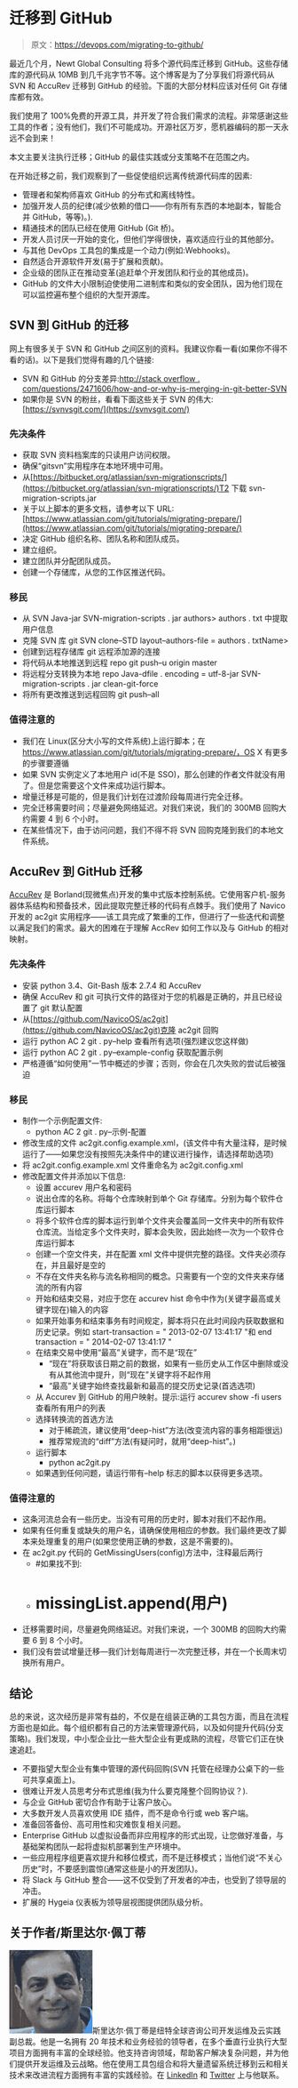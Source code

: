 # 迁移到 GitHub

> 原文：<https://devops.com/migrating-to-github/>

最近几个月，Newt Global Consulting 将多个源代码库迁移到 GitHub。这些存储库的源代码从 10MB 到几千兆字节不等。这个博客是为了分享我们将源代码从 SVN 和 AccuRev 迁移到 GitHub 的经验。下面的大部分材料应该对任何 Git 存储库都有效。

我们使用了 100%免费的开源工具，并开发了符合我们需求的流程。非常感谢这些工具的作者；没有他们，我们不可能成功。开源社区万岁，愿机器编码的那一天永远不会到来！

本文主要关注执行迁移；GitHub 的最佳实践或分支策略不在范围之内。

在开始迁移之前，我们观察到了一些促使组织远离传统源代码库的因素:

*   管理者和架构师喜欢 GitHub 的分布式和离线特性。
*   加强开发人员的纪律(减少依赖的借口——你有所有东西的本地副本，智能合并 GitHub，等等)。).
*   精通技术的团队已经在使用 GitHub (Git 桥)。
*   开发人员讨厌一开始的变化，但他们学得很快，喜欢适应行业的其他部分。
*   与其他 DevOps 工具包的集成是一个动力(例如:Webhooks)。
*   自然适合开源软件开发(易于扩展和贡献)。
*   企业级的团队正在推动变革(追赶单个开发团队和行业的其他成员)。
*   GitHub 的文件大小限制迫使使用二进制库和类似的安全团队，因为他们现在可以监控遍布整个组织的大型开源库。

## SVN 到 GitHub 的迁移

网上有很多关于 SVN 和 GitHub 之间区别的资料。我建议你看一看(如果你不得不看的话)。以下是我们觉得有趣的几个链接:

*   SVN 和 GitHub 的分支差异:[http://stack overflow . com/questions/2471606/how-and-or-why-is-merging-in-git-better-SVN](https://stackoverflow.com/questions/2471606/how-and-or-why-is-merging-in-git-better-thanin-)
*   如果你是 SVN 的粉丝，看看下面这些关于 SVN 的伟大:[https://svnvsgit.com/](https://svnvsgit.com/)

### 先决条件

*   获取 SVN 资料档案库的只读用户访问权限。
*   确保“gitsvn”实用程序在本地环境中可用。
*   从[https://bitbucket.org/atlassian/svn-migrationscripts/](https://bitbucket.org/atlassian/svn-migrationscripts/)T2 下载 svn-migration-scripts.jar
*   关于以上脚本的更多文档，请参考以下 URL:[https://www.atlassian.com/git/tutorials/migrating-prepare/](https://www.atlassian.com/git/tutorials/migrating-prepare/)
*   决定 GitHub 组织名称、团队名称和团队成员。
*   建立组织。
*   建立团队并分配团队成员。
*   创建一个存储库，从您的工作区推送代码。

### 移民

*   从 SVN Java-jar SVN-migration-scripts . jar authors<svn repo="" url="">> authors . txt 中提取用户信息</svn>
*   克隆 SVN 库 git SVN clone–STD layout–authors-file = authors . txt<svn repo="" url=""><github repo="">Name></github></svn>
*   创建到远程存储库 git 远程添加源的连接<github repo="" url=""></github>
*   将代码从本地推送到远程 repo git push–u origin master
*   将远程分支转换为本地 repo Java-dfile . encoding = utf-8-jar SVN-migration-scripts . jar clean-git-force
*   将所有更改推送到远程回购 git push–all

### 值得注意的

*   我们在 Linux(区分大小写的文件系统)上运行脚本；在 https://www.atlassian.com/git/tutorials/migrating-prepare/，OS X 有更多的步骤要遵循
*   如果 SVN 实例定义了本地用户 id(不是 SSO)，那么创建的作者文件就没有用了。但是您需要这个文件来成功运行脚本。
*   增量迁移是可能的，但是我们计划在过渡阶段每周进行完全迁移。
*   完全迁移需要时间；尽量避免网络延迟。对我们来说，我们的 300MB 回购大约需要 4 到 6 个小时。
*   在某些情况下，由于访问问题，我们不得不将 SVN 回购克隆到我们的本地文件系统。

## AccuRev 到 GitHub 迁移

[AccuRev](https://www.microfocus.com/products/changemanagement/accurev) 是 Borland(现微焦点)开发的集中式版本控制系统。它使用客户机-服务器体系结构和预备技术，因此提取完整迁移的代码有点棘手。我们使用了 Navico 开发的 ac2git 实用程序——该工具完成了繁重的工作，但进行了一些迭代和调整以满足我们的需求。最大的困难在于理解 AccRev 如何工作以及与 GitHub 的相对映射。

### 先决条件

*   安装 python 3.4、Git-Bash 版本 2.7.4 和 AccuRev
*   确保 AccuRev 和 git 可执行文件的路径对于您的机器是正确的，并且已经设置了 git 默认配置
*   从[https://github.com/NavicoOS/ac2git](https://github.com/NavicoOS/ac2git)克隆 ac2git 回购
*   运行 python AC 2 git . py–help 查看所有选项(强烈建议您这样做)
*   运行 python AC 2 git . py–example-config 获取配置示例
*   严格遵循“如何使用”一节中概述的步骤；否则，你会在几次失败的尝试后被强迫

### 移民

*   制作一个示例配置文件:
    *   python AC 2 git . py–示例-配置
*   修改生成的文件 ac2git.config.example.xml，(该文件中有大量注释，是时候运行了——如果您没有按照先决条件中的建议进行操作，请选择帮助选项)
*   将 ac2git.config.example.xml 文件重命名为 ac2git.config.xml
*   修改配置文件并添加以下信息:
    *   设置 accurev 用户名和密码
    *   说出仓库的名称。将每个仓库映射到单个 Git 存储库。分别为每个软件仓库运行脚本
    *   将多个软件仓库的脚本运行到单个文件夹会覆盖同一文件夹中的所有软件仓库流。当给定多个文件夹时，脚本会失败，因此始终一次为一个软件仓库运行脚本
    *   创建一个空文件夹，并在配置 xml 文件中提供完整的路径。文件夹必须存在，并且最好是空的
    *   不存在文件夹名称与流名称相同的概念。只需要有一个空的文件夹来存储流的所有内容
    *   开始和结束交易，对应于您在 accurev hist 命令中作为<time-spec>(关键字最高或关键字现在)输入的内容</time-spec>
    *   如果开始事务和结束事务有时间规定，脚本将只在此时间段内获取数据和历史记录。例如 start-transaction = " 2013-02-07 13:41:17 "和 end transaction =
        " 2014-02-07 13:41:17 "
    *   在结束交易中使用“最高”关键字，而不是“现在”
        *   “现在”将获取该日期之前的数据，如果有一些历史从工作区中删除或没有从其他流中提升，则“现在”关键字将不起作用
        *   “最高”关键字始终查找最新和最高的提交历史记录(首选选项)
    *   从 Accurev 到 GitHub 的用户映射。提示:运行 accurev show -fi users 查看所有用户的列表
    *   选择转换流的首选方法
        *   对于稀疏流，建议使用“deep-hist”方法(改变流内容的事务相距很远)
        *   推荐常规流的“diff”方法(有疑问时，就用“deep-hist”。)
    *   运行脚本
        *   python ac2git.py
    *   如果遇到任何问题，请运行带有–help 标志的脚本以获得更多选项。

### 值得注意的

*   这条河流总会有一些历史。当没有可用的历史时，脚本对我们不起作用。
*   如果有任何重复或缺失的用户名，请确保使用相应的参数。我们最终更改了脚本来处理重复的用户(如果您使用正确的参数，这是不需要的)。
*   在 ac2git.py 代码的 GetMissingUsers(config)方法中，注释最后两行
    *   #如果找不到:
    *   # missingList.append(用户)
*   迁移需要时间，尽量避免网络延迟。对我们来说，一个 300MB 的回购大约需要 6 到 8 个小时。
*   我们没有尝试增量迁移—我们计划每周进行一次完整迁移，并在一个长周末切换所有用户。

## 结论

总的来说，这次经历是非常有益的，不仅是在组装正确的工具包方面，而且在流程方面也是如此。每个组织都有自己的方法来管理源代码，以及如何提升代码(分支策略)。我们发现，中小型企业比一些大型企业有更成熟的流程，尽管它们正在快速追赶。

*   不要指望大型企业有集中管理的源代码回购(SVN 托管在经理办公桌下的一些可共享桌面上)。
*   很难让开发人员思考分布式思维(我为什么要克隆整个回购协议？).
*   与企业 GitHub 密切合作有助于让客户放心。
*   大多数开发人员喜欢使用 IDE 插件，而不是命令行或 web 客户端。
*   准备回答备份、高可用性和灾难恢复相关问题。
*   Enterprise GitHub 以虚拟设备而非应用程序的形式出现，让您做好准备，与基础架构团队一起将虚拟机部署到生产环境中。
*   一些应用程序组更喜欢提升和移位模式，而不是迁移模式；当他们说“不关心历史”时，不要感到震惊(通常这些是小的开发团队)。
*   将 Slack 与 GitHub 整合——这不仅受到了开发者的冲击，也受到了领导层的冲击。
*   扩展的 Hygeia 仪表板为领导层视图提供团队级分析。

## 关于作者/斯里达尔·佩丁蒂

![sridharpeddinti](img/99c6d9bdebf735418ba754da7d60d663.png)斯里达尔·佩丁蒂是纽特全球咨询公司开发运维及云实践副总裁。他是一名拥有 20 年技术和业务经验的领导者，在多个垂直行业执行大型项目方面拥有丰富的全球经验。他支持咨询领域，帮助客户解决复杂问题，并为他们提供开发运维及云战略。他在使用工具包组合和将大量遗留系统迁移到云和相关技术来改进流程方面拥有丰富的实践经验。在 [LinkedIn](https://www.linkedin.com/in/sridharpeddinti) 和 [Twitter](https://www.twitter.com/sridharpeddinti) 上与他联系。